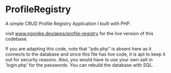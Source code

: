 # ProfileRegistry
A simple CRUD Profile Registry Application I built with PHP. 

visit www.ngonike.dev/apps/profile-registry for the live version of this codebase.

If you are adapting this code, note that "pdo.php" is absent here as it connects to the database and since this file has live code, 
it is apt to keep it out for security reasons. Also, you would have to use your own salt in 'login.php' for the passwords. You can rebuild the database
with SQL.


